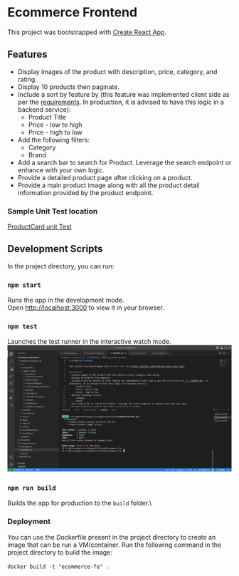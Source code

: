 # Ecommerce Frontend

This project was bootstrapped with [Create React App](https://github.com/facebook/create-react-app).

## Features
- Display images of the product with description, price, category, and rating.
- Display 10 products then paginate.
- Include a sort by feature by (this feature was implemented client side as per the [requirements](../../README.md). In production, it is advised to have this logic in a backend service):
    - Product Title
    - Price - low to high
    - Price - high to low
- Add the following filters:
    - Category
    - Brand
- Add a search bar to search for Product. Leverage the search endpoint or enhance with your own logic.
- Provide a detailed product page after clicking on a product.
- Provide a main product image along with all the product detail information provided by the product endpoint.

### Sample Unit Test location

[ProductCard unit Test](./src/components/pages/Listing/ProductCard/ProductCard.test.jsx)

## Development Scripts

In the project directory, you can run:

### `npm start`

Runs the app in the development mode.\
Open [http://localhost:3000](http://localhost:3000) to view it in your browser.

### `npm test`

Launches the test runner in the interactive watch mode.
![ Tests](unitTest.png "Unit Test")


### `npm run build`

Builds the app for production to the `build` folder.\

### Deployment
You can use the Dockerfile present in the project directory to create an image that can be run a VM/container.
Run the following command in the project directory to build the image:

`docker build -t "ecommerce-fe" .`
